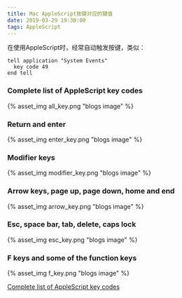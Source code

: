```yaml
---
title: Mac AppleScript按键对应的键值
date: 2019-03-29 19:30:00
tags: AppleScript
---
```


在使用AppleScript时，经常自动触发按键，类似：

```
tell application "System Events"
  key code 49
end tell
```


### Complete list of AppleScript key codes

{% asset_img all_key.png "blogs image" %}

### Return and enter

{% asset_img enter_key.png "blogs image" %}

### Modifier keys

{% asset_img modifier_key.png "blogs image" %}

### Arrow keys, page up, page down, home and end

{% asset_img arrow_key.png "blogs image" %}

### Esc, space bar, tab, delete, caps lock

{% asset_img esc_key.png "blogs image" %}

### F keys and some of the function keys

{% asset_img f_key.png "blogs image" %}


[Complete list of AppleScript key codes](https://eastmanreference.com/complete-list-of-applescript-key-codes)


